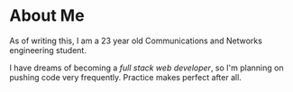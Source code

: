 # About Me

As of writing this, I am a 23 year old Communications and Networks engineering student. 

I have dreams of becoming a *full stack web developer*, so I'm planning on pushing code very frequently. Practice makes perfect after all.
